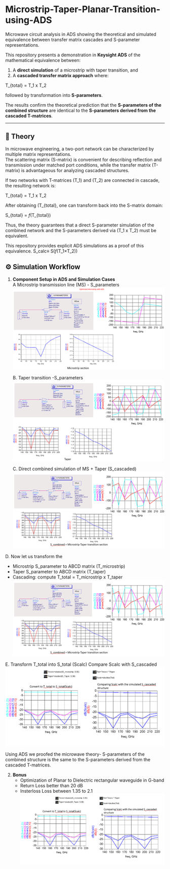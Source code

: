 # Microstrip-Taper-Planar-Transition-using-ADS
Microwave circuit analysis in ADS showing the theoretical and simulated equivalence between transfer matrix cascades and S-parameter representations.


This repository presents a demonstration in **Keysight ADS** of the mathematical equivalence between:  

1. A **direct simulation** of a microstrip with taper transition, and  
2. A **cascaded transfer matrix approach** where:  

T_{total} = T_1 x T_2


followed by transformation into **S-parameters**.  

The results confirm the theoretical prediction that the **S-parameters of the combined structure** are identical to the **S-parameters derived from the cascaded T-matrices**.  

---

## 🧾 Theory  

In microwave engineering, a two-port network can be characterized by multiple matrix representations.  
The scattering matrix (S-matrix) is convenient for describing reflection and transmission under matched port conditions, while the transfer matrix (T-matrix) is advantageous for analyzing cascaded structures.  


If two networks with T-matrices (T_1) and (T_2) are connected in cascade, the resulting network is:  

T_{total} = T_1 x T_2


After obtaining (T_{total}, one can transform back into the S-matrix domain:  

S_{total} = _f_(T_{total})

Thus, the theory guarantees that a direct S-parameter simulation of the combined network and the S-parameters derived via (T_1 x T_2) must be equivalent.  

This repository provides explicit ADS simulations as a proof of this equivalence. 
S_calc≡ S(_f_(T_1​×T_2​))


## ⚙️ Simulation Workflow  

1. **Component Setup in ADS and Simulation Cases**  
   A Microstrip transmission line (MS) - S_parameters
  ![S-Parameters](https://github.com/samueloladosu37/Microstrip-Taper-Planar-Transition-using-ADS/blob/main/MIcrostrip%20Simulation.png)

   B. Taper transition -S_parameters
   ![S-Parameters](https://github.com/samueloladosu37/Microstrip-Taper-Planar-Transition-using-ADS/blob/main/Taper%20SImulation.png)
 
   C. Direct combined simulation of MS + Taper (S_cascaded)
    ![S-Parameters](https://github.com/samueloladosu37/Microstrip-Taper-Planar-Transition-using-ADS/blob/main/S_combined(Microstrip-Taper%20Transiiton).png)
   
  D. Now let us transform the 
   - Microstrip S_parameter to ABCD matrix (T_microstrip)  
   - Taper S_parameter to ABCD matrix (T_taper)
   - Cascading: compute T_total = T_microstrip x T_taper
 ![S-Parameters](https://github.com/samueloladosu37/Microstrip-Taper-Planar-Transition-using-ADS/blob/main/S_combined(Microstrip-Taper%20Transiiton).png)

  E. Transform T_total into S_total (Scalc)
     Compare Scalc with S_cascaded
 ![S-Parameters](https://github.com/samueloladosu37/Microstrip-Taper-Planar-Transition-using-ADS/blob/main/Comparison.png)

Using ADS we proofed the microwave theory- S-parameters of the combined structure is the same to the S-parameters derived from the cascaded T-matrices.  

2. **Bonus**  
   - Optimization of Planar to Dielectric rectangular waveguide in G-band
   - Return Loss better than 20 dB
   - Insterloss Loss between 1.35 to 2.1
![S-Parameters](https://github.com/samueloladosu37/Microstrip-Taper-Planar-Transition-using-ADS/blob/main/Comparison.png)

 
